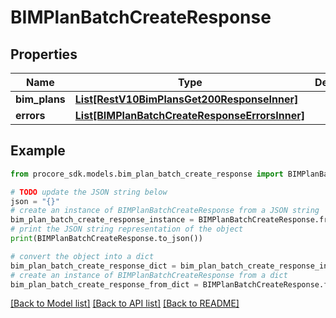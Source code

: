 # BIMPlanBatchCreateResponse


## Properties

Name | Type | Description | Notes
------------ | ------------- | ------------- | -------------
**bim_plans** | [**List[RestV10BimPlansGet200ResponseInner]**](RestV10BimPlansGet200ResponseInner.md) |  | [optional] 
**errors** | [**List[BIMPlanBatchCreateResponseErrorsInner]**](BIMPlanBatchCreateResponseErrorsInner.md) |  | [optional] 

## Example

```python
from procore_sdk.models.bim_plan_batch_create_response import BIMPlanBatchCreateResponse

# TODO update the JSON string below
json = "{}"
# create an instance of BIMPlanBatchCreateResponse from a JSON string
bim_plan_batch_create_response_instance = BIMPlanBatchCreateResponse.from_json(json)
# print the JSON string representation of the object
print(BIMPlanBatchCreateResponse.to_json())

# convert the object into a dict
bim_plan_batch_create_response_dict = bim_plan_batch_create_response_instance.to_dict()
# create an instance of BIMPlanBatchCreateResponse from a dict
bim_plan_batch_create_response_from_dict = BIMPlanBatchCreateResponse.from_dict(bim_plan_batch_create_response_dict)
```
[[Back to Model list]](../README.md#documentation-for-models) [[Back to API list]](../README.md#documentation-for-api-endpoints) [[Back to README]](../README.md)


